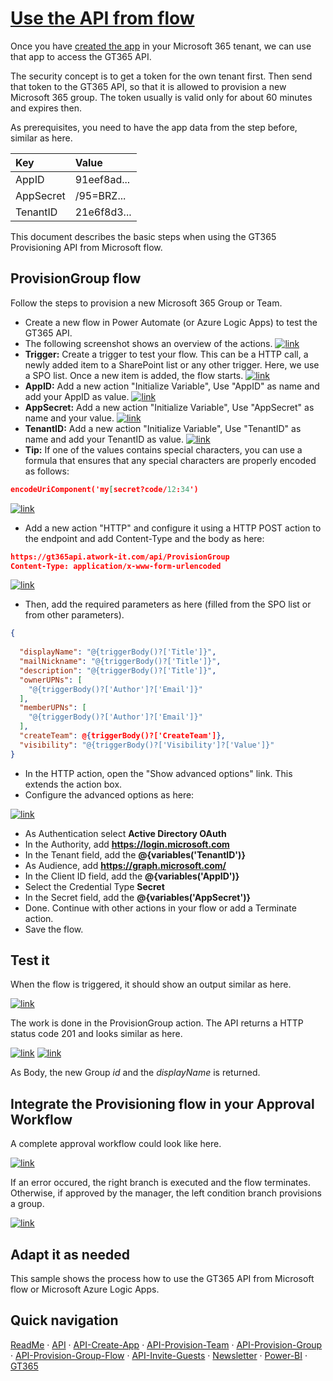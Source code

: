 # [Use the API from flow](#use-the-api)

Once you have [created the app](./API-create-app.md) in your Microsoft 365 tenant, we can use that app to access the GT365 API.

The security concept is to get a token for the own tenant first. Then send that token to the GT365 API, so that it is allowed to provision a new Microsoft 365 group. The token usually is valid only for about 60 minutes and expires then.

As prerequisites, you need to have the app data from the step before, similar as here.

| Key | Value |
|:----|:------|
| AppID | 91eef8ad...
| AppSecret | /95=BRZ...
| TenantID | 21e6f8d3...

This document describes the basic steps when using the GT365 Provisioning API from Microsoft flow.

## ProvisionGroup flow

Follow the steps to provision a new Microsoft 365 Group or Team.

- Create a new flow in Power Automate (or Azure Logic Apps) to test the GT365 API.
- The following screenshot shows an overview of the actions.
[![link](./images/api-provision-flow-1.png)](./images/api-provision-flow-1.png "Click to enlarge")
- **Trigger:** Create a trigger to test your flow. This can be a HTTP call, a newly added item to a SharePoint list or any other trigger. Here, we use a SPO list. Once a new item is added, the flow starts.
[![link](./images/api-provision-flow-2.png)](./images/api-provision-flow-2.png "Click to enlarge")
- **AppID:** Add a new action "Initialize Variable", Use "AppID" as name and add your AppID as value.
[![link](./images/api-provision-flow-4.png)](./images/api-provision-flow-4.png "Click to enlarge")
- **AppSecret:** Add a new action "Initialize Variable", Use "AppSecret" as name and your value.
[![link](./images/api-provision-flow-3.png)](./images/api-provision-flow-3.png "Click to enlarge")
- **TenantID:** Add a new action "Initialize Variable", Use "TenantID" as name and add your TenantID as value.
[![link](./images/api-provision-flow-5.png)](./images/api-provision-flow-5.png "Click to enlarge")
- **Tip:** If one of the values contains special characters, you can use a formula that ensures that any special characters are properly encoded as follows:

~~~json
encodeUriComponent('my[secret?code/12:34')
~~~

[![link](./images/api-provision-flow-6.png)](./images/api-provision-flow-6.png "Click to enlarge")

- Add a new action "HTTP" and configure it using a HTTP POST action to the endpoint and add Content-Type and the body as here:

~~~json
https://gt365api.atwork-it.com/api/ProvisionGroup
Content-Type: application/x-www-form-urlencoded
~~~

[![link](./images/api-provision-flow-11.png)](./images/api-provision-flow-11.png "Click to enlarge")

- Then, add the required parameters as here (filled from the SPO list or from other parameters).
  
~~~json
{
  
  "displayName": "@{triggerBody()?['Title']}",
  "mailNickname": "@{triggerBody()?['Title']}",
  "description": "@{triggerBody()?['Title']}",
  "ownerUPNs": [
    "@{triggerBody()?['Author']?['Email']}"
  ],
  "memberUPNs": [
    "@{triggerBody()?['Author']?['Email']}"
  ],
  "createTeam": @{triggerBody()?['CreateTeam']},
  "visibility": "@{triggerBody()?['Visibility']?['Value']}"
}
~~~

- In the HTTP action, open the "Show advanced options" link. This extends the action box.
- Configure the advanced options as here:

[![link](./images/api-provision-flow-10.png)](./images/api-provision-flow-10.png "Click to enlarge")

- As Authentication select **Active Directory OAuth**
- In the Authority, add **https://login.microsoft.com**
- In the Tenant field, add the **@{variables('TenantID')}**
- As Audience, add **https://graph.microsoft.com/**
- In the Client ID field, add the **@{variables('AppID')}**
- Select the Credential Type **Secret**
- In the Secret field, add the **@{variables('AppSecret')}**
- Done. Continue with other actions in your flow or add a Terminate action.
- Save the flow.

## Test it

When the flow is triggered, it should show an output similar as here.

[![link](./images/api-provision-flow-12.png)](./images/api-provision-flow-12.png "Click to enlarge")

The work is done in the ProvisionGroup action. The API returns a HTTP status code 201 and looks similar as here.

[![link](./images/api-provision-flow-13.png)](./images/api-provision-flow-13.png "Click to enlarge")
[![link](./images/api-provision-flow-14.png)](./images/api-provision-flow-14.png "Click to enlarge")

As Body, the new Group *id* and the *displayName* is returned.

## Integrate the Provisioning flow in your Approval Workflow

A complete approval workflow could look like here.

[![link](./images/api-provision-flow-15.png)](./images/api-provision-flow-15.png "Click to enlarge")

If an error occured, the right branch is executed and the flow terminates. Otherwise, if approved by the manager, the left condition branch provisions a group.

[![link](./images/api-provision-flow-16.png)](./images/api-provision-flow-16.png "Click to enlarge")

## Adapt it as needed

This sample shows the process how to use the GT365 API from Microsoft flow or Microsoft Azure Logic Apps.

## Quick navigation

[ReadMe](https://github.com/delegate365/GovernanceToolkit365/) &middot; [API](./API.md) &middot; [API-Create-App](./API-create-app.md) &middot; [API-Provision-Team](./API-provision-team.md) &middot; [API-Provision-Group](./API-provision-group.md) &middot; [API-Provision-Group-Flow](./API-provision-group-flow.md) &middot; [API-Invite-Guests](./API-invite-guest.md) &middot; [Newsletter](./newsletter.md) &middot; [Power-BI](./power-bi.md) &middot; [GT365](https://governancetoolkit365.com/)

